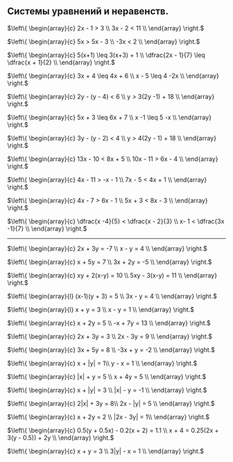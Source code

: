 ## Системы уравнений и неравенств.

$\left\{
  \begin{array}{c}
 2x - 1 > 3 \\
 3x - 2 < 11  \\
  \end{array}
\right.$

$\left\{
  \begin{array}{c}
    5x > 5x - 3 \\
 -3x < 2  \\
  \end{array}
\right.$

$\left\{
  \begin{array}{c}
    5(x+1) \leq 3(x+3) + 1 \\
     \dfrac{2x - 1}{7} \leq \dfrac{x + 1}{2} \\
  \end{array}
\right.$

$\left\{
  \begin{array}{c}
    3x + 4 \leq 4x + 6 \\
     x - 5 \leq 4 -2x \\
  \end{array}
\right.$

$\left\{
  \begin{array}{c}
    2y - (y - 4) < 6 \\
     y > 3(2y -1) + 18 \\
  \end{array}
\right.$

$\left\{
  \begin{array}{c}
    5x + 3 \leq 6x + 7 \\
     x -1 \leq 5 -x \\
  \end{array}
\right.$

$\left\{
  \begin{array}{c}
    3y - (y - 2) < 4 \\
     y > 4(2y - 1) + 18 \\
  \end{array}
\right.$

$\left\{
  \begin{array}{c}
    13x - 10 < 8x + 5 \\
     10x - 11 > 6x - 4 \\
  \end{array}
\right.$

$\left\{
  \begin{array}{c}
   4x - 11 > -x - 1 \\
     7x - 5 < 4x + 1 \\
  \end{array}
\right.$

$\left\{
  \begin{array}{c}
    4x - 7 > 6x - 1 \\
     5x + 3 < 8x - 3 \\
  \end{array}
\right.$

$\left\{
  \begin{array}{c}
     \dfrac{x -4}{5} < \dfrac{x - 2}{3} \\
     x- 1 < \dfrac{3x -1}{7} \\
  \end{array}
\right.$

***
$\left\{
  \begin{array}{c}
     2x + 3y = -7 \\
     x - y = 4 \\
  \end{array}
\right.$

$\left\{
  \begin{array}{c}
     x + 5y = 7 \\
     3x + 2y = -5 \\
  \end{array}
\right.$

$\left\{
  \begin{array}{c}
     xy + 2(x-y) = 10 \\
     5xy - 3(x-y) = 11 \\
  \end{array}
\right.$

$\left\{
  \begin{array}{l}
     (x-1)(y + 3) = 5 \\
     3x - y = 4 \\
  \end{array}
\right.$

$\left\{
  \begin{array}{l}
     x + y = 3 \\
     x - y = 1 \\
  \end{array}
\right.$

$\left\{
  \begin{array}{c}
     x + 2y = 5 \\
     -x + 7y = 13 \\
  \end{array}
\right.$

$\left\{
  \begin{array}{c}
     2x + 3y = 3 \\
     2x - 3y = 9 \\
  \end{array}
\right.$

$\left\{
  \begin{array}{c}
     3x + 5y = 8 \\
     -3x + y = -2 \\
  \end{array}
\right.$

$\left\{
  \begin{array}{c}
      x + |y| = 1\\
     y - x = 1 \\
  \end{array}
\right.$

$\left\{
  \begin{array}{c}
     |x| + y = 5 \\
     x + 4y = 5 \\
  \end{array}
\right.$

$\left\{
  \begin{array}{c}
     x + |y| = 3 \\
    |x| - y = -1  \\
  \end{array}
\right.$

$\left\{
  \begin{array}{c}
     2|x| + 3y = 8\\
     2x - |y| = 5 \\
  \end{array}
\right.$

$\left\{
  \begin{array}{c}
     x + 2y = 2 \\
     |2x - 3y| = 1\\
  \end{array}
\right.$

$\left\{
  \begin{array}{c}
     0.5(y + 0.5x) - 0.2(x + 2) = 1.1 \\
     x + 4 = 0.25(2x + 3(y - 0.5)) + 2y \\
  \end{array}
\right.$

$\left\{
  \begin{array}{c}
     x + y = 3 \\
     3|y| - x = 1 \\
  \end{array}
\right.$